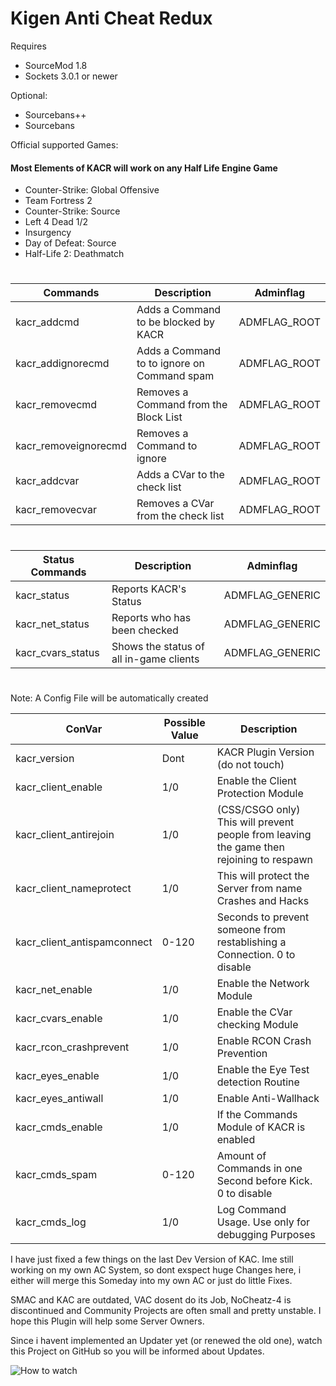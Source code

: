 # Kigen Anti Cheat Redux

Requires
- SourceMod 1.8
- Sockets 3.0.1 or newer

Optional:
- Sourcebans++
- Sourcebans

Official supported Games:
 #### Most Elements of KACR will work on any Half Life Engine Game
- Counter-Strike: Global Offensive
- Team Fortress 2
- Counter-Strike: Source
- Left 4 Dead 1/2
- Insurgency
- Day of Defeat: Source
- Half-Life 2: Deathmatch
#
#
Commands | Description | Adminflag
------------ | ------------- | -------------
kacr_addcmd | Adds a Command to be blocked by KACR | ADMFLAG_ROOT
kacr_addignorecmd | Adds a Command to to ignore on Command spam | ADMFLAG_ROOT
kacr_removecmd | Removes a Command from the Block List | ADMFLAG_ROOT
kacr_removeignorecmd | Removes a Command to ignore | ADMFLAG_ROOT
kacr_addcvar | Adds a CVar to the check list | ADMFLAG_ROOT
kacr_removecvar | Removes a CVar from the check list | ADMFLAG_ROOT
#
Status Commands | Description | Adminflag
------------ | ------------- | -------------
kacr_status | Reports KACR's Status | ADMFLAG_GENERIC
kacr_net_status | Reports who has been checked | ADMFLAG_GENERIC
kacr_cvars_status | Shows the status of all in-game clients | ADMFLAG_GENERIC
#
#
Note: A Config File will be automatically created

ConVar | Possible Value | Description
------------ | ------------- | -------------
kacr_version | Dont | KACR Plugin Version (do not touch)
kacr_client_enable | 1/0 | Enable the Client Protection Module
kacr_client_antirejoin | 1/0 | (CSS/CSGO only) This will prevent people from leaving the game then rejoining to respawn
kacr_client_nameprotect | 1/0 | This will protect the Server from name Crashes and Hacks
kacr_client_antispamconnect | 0-120 | Seconds to prevent someone from restablishing a Connection. 0 to disable
kacr_net_enable | 1/0 | Enable the Network Module
kacr_cvars_enable | 1/0 | Enable the CVar checking Module
kacr_rcon_crashprevent | 1/0 | Enable RCON Crash Prevention
kacr_eyes_enable | 1/0 | Enable the Eye Test detection Routine
kacr_eyes_antiwall | 1/0 | Enable Anti-Wallhack
kacr_cmds_enable | 1/0 | If the Commands Module of KACR is enabled
kacr_cmds_spam | 0-120 | Amount of Commands in one Second before Kick. 0 to disable
kacr_cmds_log | 1/0 | Log Command Usage. Use only for debugging Purposes


I have just fixed a few things on the last Dev Version of KAC.
Ime still working on my own AC System, so dont exspect huge Changes here, i either will merge this Someday into my own AC or just do little Fixes.

SMAC and KAC are outdated, VAC dosent do its Job, NoCheatz-4 is discontinued and Community Projects are often small and pretty unstable.
I hope this Plugin will help some Server Owners.

Since i havent implemented an Updater yet (or renewed the old one), watch this Project on GitHub so you will be informed about Updates.

![How to watch](https://help.github.com/assets/images/help/notifications/watcher_picker.gif)
